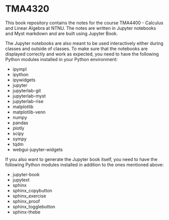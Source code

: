 # TMA4320

This book repository contains the notes for the course TMA4400 - Calculus and Linear Algebra
at NTNU. The notes are written in Jupyter notebooks and Myst markdown and are built using Jupyter Book.

The Jupyter notebooks are also meant to be used interactively either during classes
and outside of classes. To make sure that the notebooks are displayed correctly and work as expected, you need to have the following Python modules installed in your 
Python environment:

- ipympl
- ipython
- ipywidgets
- jupyter
- jupyterlab-git
- jupyterlab-myst
- jupyterlab-rise
- matplotlib
- matplotlib-venn
- numpy
- pandas
- plotly
- scipy
- sympy
- tqdm
- webgui-jupyter-widgets

If you also want to generate the Jupyter book itself, you need to have the following Python modules installed in addition to the ones mentioned above:

- jupyter-book
- jupytext
- sphinx
- sphinx_copybutton
- sphinx_exercise
- sphinx_proof
- sphinx_togglebutton
- sphinx-thebe
